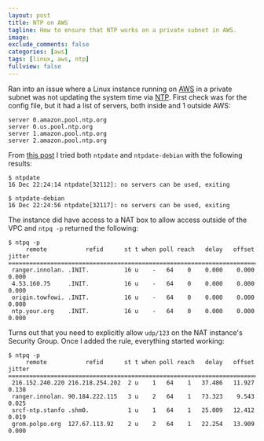 ```yaml
---
layout: post
title: NTP on AWS
tagline: How to ensure that NTP works on a private subnet in AWS.
image:
exclude_comments: false
categories: [aws]
tags: [linux, aws, ntp]
fullview: false
---
```


Ran into an issue where a Linux instance running on [AWS](http://aws.amazon.com) in a private subnet was not updating the system time via [NTP](https://en.wikipedia.org/wiki/Network_Time_Protocol). First check was for the config file, but it had a list of servers, both inside and 1 outside AWS:

~~~
server 0.amazon.pool.ntp.org
server 0.us.pool.ntp.org
server 1.amazon.pool.ntp.org
server 2.amazon.pool.ntp.org
~~~

From [this post]() I tried both `ntpdate` and `ntpdate-debian` with the following results:

~~~
$ ntpdate
16 Dec 22:24:14 ntpdate[32112]: no servers can be used, exiting

$ ntpdate-debian
16 Dec 22:24:56 ntpdate[32117]: no servers can be used, exiting
~~~

The instance did have access to a NAT box to allow access outside of the VPC and `ntpq -p` returned the following:

~~~
$ ntpq -p
     remote           refid      st t when poll reach   delay   offset  jitter
==============================================================================
 ranger.innolan. .INIT.          16 u    -   64    0    0.000    0.000   0.000
 4.53.160.75     .INIT.          16 u    -   64    0    0.000    0.000   0.000
 origin.towfowi. .INIT.          16 u    -   64    0    0.000    0.000   0.000
 ntp.your.org    .INIT.          16 u    -   64    0    0.000    0.000   0.000
~~~

Turns out that you need to explicitly allow `udp/123` on the NAT instance's Security Group. Once I added the rule, everything started working:

~~~
$ ntpq -p
     remote           refid      st t when poll reach   delay   offset  jitter
==============================================================================
 216.152.240.220 216.218.254.202  2 u    1   64    1   37.486   11.927   0.138
 ranger.innolan. 90.184.222.115   3 u    2   64    1   73.323    9.543   0.025
 srcf-ntp.stanfo .shm0.           1 u    1   64    1   25.009   12.412   0.019
 grom.polpo.org  127.67.113.92    2 u    2   64    1   22.254   13.909   0.000
~~~
